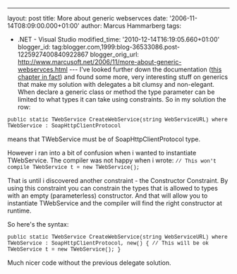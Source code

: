 ---
layout: post
title: More about generic webservces
date: '2006-11-14T08:09:00.000+01:00'
author: Marcus Hammarberg
tags:
  - .NET -
Visual Studio
modified_time: '2010-12-14T16:19:05.660+01:00'
blogger_id: tag:blogger.com,1999:blog-36533086.post-1225927400840922867
blogger_orig_url: http://www.marcusoft.net/2006/11/more-about-generic-webservces.html ---
I've looked further down the documentation ([this chapter in
fact](http://beta.blogger.com/Generic)) and found some more, very
interesting stuff on generics that make my solution with delegates a bit
clumsy and non-elegant.
When declare a generic class or method the type parameter can be limited
to what types it can take using constraints. So in my solution the
row:

<span style="font-family:courier new;font-size:85%;">public static
TWebService CreateWebService(string WebServiceURL)
where TWebService : SoapHttpClientProtocol</span>

means that TWebService must be of SoapHttpClientProtocol type.

However i ran into a bit of confusion when i wanted to instantiate
TWebService. The compiler was not happy when i wrote:
<span style="font-family:courier new;font-size:85%;">
// This won't compile
TWebService t = new TWebService(); </span>

That is until i discovered another constraint - the Constructor
Constraint. By using this constraint you can constrain the types that is
allowed to types with an empty (parameterless) constructor. And that
will allow you to instantiate TWebService and the compiler will find the
right constructor at runtime.

So here's the syntax:

<span style="font-family:courier new;font-size:85%;">public static
TWebService CreateWebService(string WebServiceURL)
where TWebService : SoapHttpClientProtocol, new()
{
// This will be ok
TWebService t = new TWebService();
}</span>

Much nicer code without the previous delegate solution.
